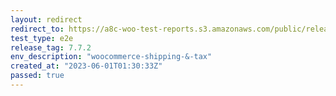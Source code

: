 ```yaml
---
layout: redirect
redirect_to: https://a8c-woo-test-reports.s3.amazonaws.com/public/release/7.7.2/woocommerce-shipping-&-tax/e2e/index.html
test_type: e2e
release_tag: 7.7.2
env_description: "woocommerce-shipping-&-tax"
created_at: "2023-06-01T01:30:33Z"
passed: true
---
```

